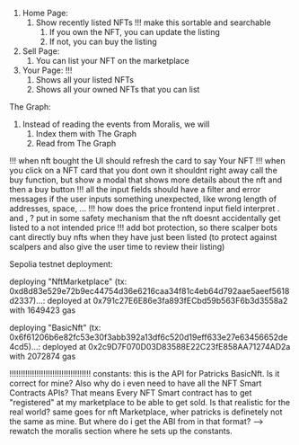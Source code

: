 1. Home Page:
    1. Show recently listed NFTs !!! make this sortable and searchable
        1. If you own the NFT, you can update the listing
        2. If not, you can buy the listing
2. Sell Page:
    1. You can list your NFT on the marketplace
3. Your Page: !!!
    1. Shows all your listed NFTs
    2. Shows all your owned NFTs that you can list 

The Graph:
1. Instead of reading the events from Moralis, we will
    1. Index them with The Graph
    2. Read from The Graph

!!! when nft bought the UI should refresh the card to say Your NFT
!!! when you click on a NFT card that you dont own it shouldnt right away call the buy function, but show a modal that shows more details about the nft and then a buy button
!!! all the input fields should have a filter and error messages if the user inputs something unexpected, like wrong length of addresses, space, ... 
!!! how does the price frontend input field interpret . and , ? put in some safety mechanism that the nft doesnt accidentally get listed to a not intended price
!!! add bot protection, so there scalper bots cant directly buy nfts when they have just been listed (to protect against scalpers and also give the user time to review their listing)


Sepolia testnet deployment:

deploying "NftMarketplace" (tx: 0xd8d83e529e72b9ec44754d36e6216caa34f81c4eb64d792aae5aeef5618d2337)...: deployed at 0x791c27E6E86e3fa893fECbd59b563F6b3d3558a2 with 1649423 gas

deploying "BasicNft" (tx: 0x6f61206b6e82fc53e30f3abb392a13df6c520d19eff633e27e63456652de4cd5)...: deployed at 0x2c9D7F070D03D83588E22C23fE858AA71274AD2a with 2072874 gas


!!!!!!!!!!!!!!!!!!!!!!!!!!!!!!!!!!!!
constants:
this is the API for Patricks BasicNft. Is it correct for mine? Also why do i even need to have all the NFT Smart Contracts APIs? That means Every NFT Smart contract has to get "registered" at my marketplace to be able to get sold. Is that realistic for the real world?
same goes for nft Marketplace, wher patricks is definetely not the same as mine. But where do i get the ABI from in that format? 
--> rewatch the moralis section where he sets up the constants.